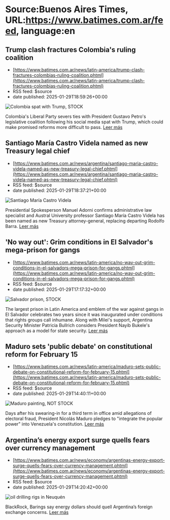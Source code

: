 # Source:Buenos Aires Times, URL:https://www.batimes.com.ar/feed, language:en

## Trump clash fractures Colombia's ruling coalition
 - [https://www.batimes.com.ar/news/latin-america/trump-clash-fractures-colombias-ruling-coalition.phtml](https://www.batimes.com.ar/news/latin-america/trump-clash-fractures-colombias-ruling-coalition.phtml)
 - RSS feed: $source
 - date published: 2025-01-29T18:59:26+00:00

<p><img src="https://fotos.perfil.com/2025/01/29/trim/540/304/colombia-spat-with-trump-stock-1957209.jpg" alt="Colombia spat with Trump, STOCK" /></p>Colombia's Liberal Party severs ties with President Gustavo Petro's legislative coalition following his social media spat with Trump, which could make promised reforms more difficult to pass. <a href="https://www.batimes.com.ar/news/latin-america/trump-clash-fractures-colombias-ruling-coalition.phtml">Leer más</a>

## Santiago María Castro Videla named as new Treasury legal chief
 - [https://www.batimes.com.ar/news/argentina/santiago-maria-castro-videla-named-as-new-treasury-legal-chief.phtml](https://www.batimes.com.ar/news/argentina/santiago-maria-castro-videla-named-as-new-treasury-legal-chief.phtml)
 - RSS feed: $source
 - date published: 2025-01-29T18:37:21+00:00

<p><img src="https://fotos.perfil.com/2025/01/29/trim/540/304/santiago-maria-castro-videla-1957172.jpg" alt="Santiago María Castro Videla" /></p>Presidential Spokesperson Manuel Adorni confirms administrative law specialist and Austral University professor Santiago María Castro Videla has been named as new Treasury attorney-general, replacing departing Rodolfo Barra.
 <a href="https://www.batimes.com.ar/news/argentina/santiago-maria-castro-videla-named-as-new-treasury-legal-chief.phtml">Leer más</a>

## 'No way out': Grim conditions in El Salvador's mega-prison for gangs
 - [https://www.batimes.com.ar/news/latin-america/no-way-out-grim-conditions-in-el-salvadors-mega-prison-for-gangs.phtml](https://www.batimes.com.ar/news/latin-america/no-way-out-grim-conditions-in-el-salvadors-mega-prison-for-gangs.phtml)
 - RSS feed: $source
 - date published: 2025-01-29T17:17:32+00:00

<p><img src="https://fotos.perfil.com/2025/01/29/trim/540/304/salvador-prison-stock-1957105.jpg" alt="Salvador prison, STOCK" /></p>The largest prison in Latin America and emblem of the war against gangs in El Salvador celebrates two years since it was inaugurated under conditions that rights groups call inhumane. Along with Milei's support, Argentina Security Minister Patricia Bullrich considers President Nayib Bukele's approach as a model for state security. <a href="https://www.batimes.com.ar/news/latin-america/no-way-out-grim-conditions-in-el-salvadors-mega-prison-for-gangs.phtml">Leer más</a>

## Maduro sets 'public debate' on constitutional reform for February 15
 - [https://www.batimes.com.ar/news/latin-america/maduro-sets-public-debate-on-constitutional-reform-for-february-15.phtml](https://www.batimes.com.ar/news/latin-america/maduro-sets-public-debate-on-constitutional-reform-for-february-15.phtml)
 - RSS feed: $source
 - date published: 2025-01-29T14:40:11+00:00

<p><img src="https://fotos.perfil.com/2025/01/29/trim/540/304/maduro-painting-not-stock-1957015.jpg" alt="Maduro painting, NOT STOCK" /></p>Days after his swearing-in for a third term in office amid allegations of electoral fraud, President Nicolás Maduro pledges to "integrate the popular power" into Venezuela's constitution. <a href="https://www.batimes.com.ar/news/latin-america/maduro-sets-public-debate-on-constitutional-reform-for-february-15.phtml">Leer más</a>

## Argentina’s energy export surge quells fears over currency management
 - [https://www.batimes.com.ar/news/economy/argentinas-energy-export-surge-quells-fears-over-currency-management.phtml](https://www.batimes.com.ar/news/economy/argentinas-energy-export-surge-quells-fears-over-currency-management.phtml)
 - RSS feed: $source
 - date published: 2025-01-29T14:20:42+00:00

<p><img src="https://fotos.perfil.com/2024/06/04/trim/540/304/oil-drilling-rigs-in-neuquen-1813576.jpg" alt="oil drilling rigs in Neuquén" /></p>BlackRock, Barings say energy dollars should quell Argentina’s foreign exchange concerns.
 <a href="https://www.batimes.com.ar/news/economy/argentinas-energy-export-surge-quells-fears-over-currency-management.phtml">Leer más</a>

